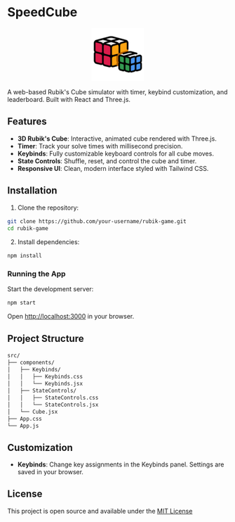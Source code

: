 # SpeedCube

<p align="center">
  <img src="public/logo512.png" alt="Rubik-SpeedCube Logo" width="120"/>
</p>

A web-based Rubik's Cube simulator with timer, keybind customization, and leaderboard. Built with React and Three.js.

## Features

- **3D Rubik's Cube**: Interactive, animated cube rendered with Three.js.
- **Timer**: Track your solve times with millisecond precision.
- **Keybinds**: Fully customizable keyboard controls for all cube moves.
- **State Controls**: Shuffle, reset, and control the cube and timer.
- **Responsive UI**: Clean, modern interface styled with Tailwind CSS.

## Installation

1. Clone the repository:
```sh
git clone https://github.com/your-username/rubik-game.git
cd rubik-game
```

2. Install dependencies:
```sh
npm install
``` 

### Running the App

Start the development server:
```sh
npm start
```
Open [http://localhost:3000](http://localhost:3000) in your browser.

## Project Structure
```
src/
├── components/
│   ├── Keybinds/
│   │   ├── Keybinds.css
│   │   └── Keybinds.jsx
│   ├── StateControls/
│   │   ├── StateControls.css
│   │   └── StateControls.jsx
│   └── Cube.jsx
├── App.css
└── App.js
```

## Customization

- **Keybinds**: Change key assignments in the Keybinds panel. Settings are saved in your browser.

## License

This project is open source and available under the [MIT License](LICENSE)
